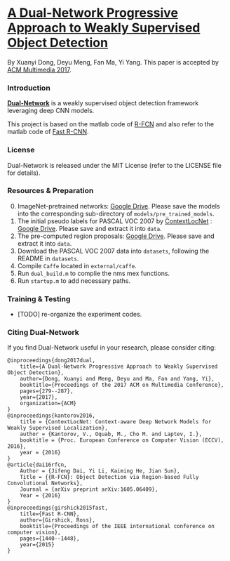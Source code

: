 # [A Dual-Network Progressive Approach to Weakly Supervised Object Detection](https://d-x-y.github.io/pdf/a-dual-network.pdf)

By Xuanyi Dong, Deyu Meng, Fan Ma, Yi Yang. This paper is accepted by [ACM Multimedia 2017](https://dl.acm.org/citation.cfm?id=3123455).

### Introduction

[**Dual-Network**](https://d-x-y.github.io/pdf/a-dual-network.pdf) is a weakly supervised object detection framework leveraging deep CNN models.

This project is based on the matlab code of [R-FCN](https://github.com/daijifeng001/R-FCN) and also refer to the matlab code of [Fast R-CNN](https://github.com/rbgirshick/fast-rcnn).

### License

Dual-Network is released under the MIT License (refer to the LICENSE file for details).

### Resources & Preparation

0. ImageNet-pretrained networks: [Google Drive](https://drive.google.com/open?id=1xjFL-ZeVzXkY584ZsEnr9O6O3P1Ypjwd). Please save the models into the corresponding sub-directory of `models/pre_trained_models`.
0. The initial pseudo labels for PASCAL VOC 2007 by [ContextLocNet](https://github.com/vadimkantorov/contextlocnet) : [Google Drive](https://drive.google.com/open?id=1wK64uRk6f0DTwUICs3dMy-zZzJEwvZje). Please save and extract it into `data`.
0. The pre-computed region proposals: [Google Drive](https://drive.google.com/open?id=1a0JF0ReqHRbbpkViO_L33GJUIMSf8wV9). Please save and extract it into `data`.
0. Download the PASCAL VOC 2007 data into `datasets`, following the README in `datasets`.
0. Compile `Caffe` located in `external/caffe`.
0. Run `dual_build.m` to complie the nms mex functions.
0. Run `startup.m` to add necessary paths.


### Training & Testing
- [TODO] re-organize the experiment codes.


### Citing Dual-Network

If you find Dual-Network useful in your research, please consider citing:

    @inproceedings{dong2017dual,
        title={A Dual-Network Progressive Approach to Weakly Supervised Object Detection},
        author={Dong, Xuanyi and Meng, Deyu and Ma, Fan and Yang, Yi},
        booktitle={Proceedings of the 2017 ACM on Multimedia Conference},
        pages={279--287},
        year={2017},
        organization={ACM}
    }
    @inproceedings{kantorov2016,
        title = {ContextLocNet: Context-aware Deep Network Models for Weakly Supervised Localization},
        author = {Kantorov, V., Oquab, M., Cho M. and Laptev, I.},
        booktitle = {Proc. European Conference on Computer Vision (ECCV), 2016},
        year = {2016}
    }
    @article{dai16rfcn,
        Author = {Jifeng Dai, Yi Li, Kaiming He, Jian Sun},
        Title = {{R-FCN}: Object Detection via Region-based Fully Convolutional Networks},
        Journal = {arXiv preprint arXiv:1605.06409},
        Year = {2016}
    }
    @inproceedings{girshick2015fast,
        title={Fast R-CNN},
        author={Girshick, Ross},
        booktitle={Proceedings of the IEEE international conference on computer vision},
        pages={1440--1448},
        year={2015}
    }

